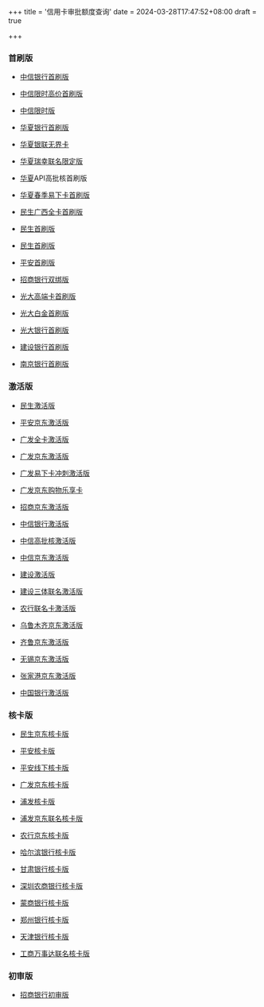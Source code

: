 +++
title = '信用卡审批额度查询'
date = 2024-03-28T17:47:52+08:00
draft = true

+++

### 首刷版

- [中信银行首刷版](https://credit.yhbyf.com/userInformation?code=DEFBANK300JGSF&referKey=Y01247240&creditId=259&channelId=2&t=0&name=中信银行首刷版)

- [中信限时高价首刷版](https://credit.yhbyf.com/userInformation?code=DEFBANK300LGN2&referKey=Y01247240&creditId=254&channelId=2&t=1&name=中信限时高价首刷版)

- [中信限时版](https://credit.yhbyf.com/userInformation?code=DEFBANK3005NR9&referKey=Y01247240&creditId=280&channelId=2&t=0&name=中信限时版)

- [华夏银行首刷版](https://credit.yhbyf.com/userInformation?code=DEFBANK3004NTA&referKey=Y01247240&creditId=243&channelId=2&t=0&name=华夏银行首刷版)

- [华夏银联无界卡](https://credit.yhbyf.com/userInformation?code=DEFBANK300LGW9&referKey=Y01247240&creditId=281&channelId=2&t=0&name=华夏银联无界卡)

- [华夏瑞幸联名限定版](https://credit.yhbyf.com/userInformation?code=DEFBANK30083HT&referKey=Y01247240&creditId=282&channelId=2&t=0&name=华夏瑞幸联名限定版)

- [华夏](https://credit.yhbyf.com/userInformation?code=DEFBANK300FJIG&referKey=Y01247240&creditId=256&channelId=2&t=0&name=华夏)API高批核首刷版

- [华夏春季易下卡首刷版](https://credit.yhbyf.com/userInformation?code=DEFBANK3009PZ5&referKey=Y01247240&creditId=268&channelId=2&t=0&name=华夏春季易下卡首刷版)

- [民生广西全卡首刷版](https://credit.yhbyf.com/userInformation?code=DEFBANK3005C47&referKey=Y01247240&creditId=286&channelId=2&t=0&name=民生广西全卡首刷版)

- [民生首刷版](https://credit.yhbyf.com/userInformation?code=DEFBANK300XPJP&referKey=Y01247240&creditId=262&channelId=2&t=1&name=民生首刷版)

- [民生首刷版](https://credit.yhbyf.com/userInformation?code=DEFBANK300XPJP&referKey=Y01247240&creditId=262&channelId=2&t=1&name=民生首刷版)

- [平安首刷版](https://credit.yhbyf.com/userInformation?code=DEFBANK300DWDJ&referKey=Y01247240&creditId=284&channelId=2&t=0&name=平安首刷版)

- [招商银行双绑版](https://credit.yhbyf.com/userInformation?code=DEFBANK300WYV7&referKey=Y01247240&creditId=245&channelId=2&t=0&name=招商银行双绑版)

- [光大高端卡首刷版](https://credit.yhbyf.com/userInformation?code=DEFBANK300UR5Z&referKey=Y01247240&creditId=263&channelId=2&t=0&name=光大高端卡首刷版)

- [光大白金首刷版](https://credit.yhbyf.com/userInformation?code=DEFBANK4002FBC&referKey=Y01247240&creditId=258&channelId=2&t=0&name=光大白金首刷版)

- [光大银行首刷版](https://credit.yhbyf.com/userInformation?code=DEFBANK300QDYH&referKey=Y01247240&creditId=205&channelId=2&t=0&name=光大银行首刷版)

- [建设银行首刷版](https://credit.yhbyf.com/userInformation?code=DEFBANK3006S9P&referKey=Y01247240&creditId=237&channelId=2&t=0&name=建设银行首刷版)

- [南京银行首刷版](https://credit.yhbyf.com/userInformation?code=DEFBANK300983N&referKey=Y01247240&creditId=271&channelId=2&t=0&name=南京银行首刷版)

### 激活版

- [民生激活版](https://credit.yhbyf.com/userInformation?code=DEFBANK200209W&referKey=Y01247240&creditId=253&channelId=2&t=1&name=民生激活版)

- [平安京东激活版](https://credit.yhbyf.com/userInformation?code=DEFBANK300C6H6&referKey=Y01247240&creditId=217&channelId=2&t=1&name=平安京东激活版)

- [广发全卡激活版](https://credit.yhbyf.com/userInformation?code=DEFBANK200TVD3&referKey=Y01247240&creditId=176&channelId=2&t=0&name=广发全卡激活版)

- [广发京东激活版](https://credit.yhbyf.com/userInformation?code=DEFBANK200LZU2&referKey=Y01247240&creditId=261&channelId=2&t=1&name=广发京东激活版)

- [广发易下卡冲刺激活版](https://credit.yhbyf.com/userInformation?code=DEFBANK200LZWS&referKey=Y01247240&creditId=265&channelId=2&t=1&name=广发易下卡冲刺激活版)

- [广发京东购物乐享卡](https://credit.yhbyf.com/userInformation?code=DEFBANK200V8NZ&referKey=Y01247240&creditId=285&channelId=2&t=0&name=广发京东购物乐享卡)

- [招商京东激活版](https://credit.yhbyf.com/userInformation?code=DEFBANK200R5SC&referKey=Y01247240&creditId=181&channelId=2&t=0&name=招商京东激活版)

- [中信银行激活版](https://credit.yhbyf.com/userInformation?code=DEFBANK200ZOQC&referKey=Y01247240&creditId=239&channelId=2&t=0&name=中信银行激活版)

- [中信高批核激活版](https://credit.yhbyf.com/userInformation?code=DEFBANK200X874&referKey=Y01247240&creditId=270&channelId=2&t=0&name=中信高批核激活版)

- [中信京东激活版](https://credit.yhbyf.com/userInformation?code=DEFBANK20045GX&referKey=Y01247240&creditId=215&channelId=2&t=0&name=中信京东激活版)

- [建设激活版](https://credit.yhbyf.com/userInformation?code=DEFBANK200U702&referKey=Y01247240&creditId=272&channelId=2&t=0&name=建设激活版)

- [建设三体联名激活版](https://credit.yhbyf.com/userInformation?code=DEFBANK200F27F&referKey=Y01247240&creditId=279&channelId=2&t=0&name=建设三体联名激活版)

- [农行联名卡激活版](https://credit.yhbyf.com/userInformation?code=DEFBANK200IDAQ&referKey=Y01247240&creditId=273&channelId=2&t=0&name=农行联名卡激活版)

- [乌鲁木齐京东激活版](https://credit.yhbyf.com/userInformation?code=DEFBANK200799O&referKey=Y01247240&creditId=214&channelId=2&t=0&name=乌鲁木齐京东激活版)

- [齐鲁京东激活版](https://credit.yhbyf.com/userInformation?code=DEFBANK200ST7J&referKey=Y01247240&creditId=227&channelId=2&t=0&name=齐鲁京东激活版)

- [无锡京东激活版](https://credit.yhbyf.com/userInformation?code=DEFBANK200KH9X&referKey=Y01247240&creditId=228&channelId=2&t=0&name=无锡京东激活版)

- [张家港京东激活版](https://credit.yhbyf.com/userInformation?code=DEFBANK20065AR&referKey=Y01247240&creditId=229&channelId=2&t=0&name=张家港京东激活版)

- [中国银行激活版](https://credit.yhbyf.com/userInformation?code=DEFBANK200UUZZ&referKey=Y01247240&creditId=276&channelId=2&t=0&name=中国银行激活版)

### 核卡版

- [民生京东核卡版](https://credit.yhbyf.com/userInformation?code=DEFBANK800ZD68&referKey=Y01247240&creditId=235&channelId=2&t=1&name=民生京东核卡版)

- [平安核卡版](https://credit.yhbyf.com/userInformation?code=DEFBANK8007XK8&referKey=Y01247240&creditId=275&channelId=2&t=0&name=平安核卡版)

- [平安线下核卡版](https://credit.yhbyf.com/userInformation?code=DEFBANK800TYSS&referKey=Y01247240&creditId=278&channelId=2&t=0&name=平安线下核卡版)

- [广发京东核卡版](https://credit.yhbyf.com/userInformation?code=DEFBANK800G5NA&referKey=Y01247240&creditId=274&channelId=2&t=1&name=广发京东核卡版)

- [浦发核卡版](https://credit.yhbyf.com/userInformation?code=DEFBANK800GT9O&referKey=Y01247240&creditId=260&channelId=2&t=1&name=浦发核卡版)

- [浦发京东联名核卡版](https://credit.yhbyf.com/userInformation?code=DEFBANK8005VU5&referKey=Y01247240&creditId=283&channelId=2&t=0&name=浦发京东联名核卡版)

- [农行京东核卡版](https://credit.yhbyf.com/userInformation?code=DEFBANK800J7MQ&referKey=Y01247240&creditId=242&channelId=2&t=0&name=农行京东核卡版)

- [哈尔滨银行核卡版](https://credit.yhbyf.com/userInformation?code=DEFBANK100W254&referKey=Y01247240&creditId=189&channelId=2&t=0&name=哈尔滨银行核卡版)

- [甘肃银行核卡版](https://credit.yhbyf.com/userInformation?code=DEFBANK100B5G4&referKey=Y01247240&creditId=198&channelId=2&t=0&name=甘肃银行核卡版)

- [深圳农商银行核卡版](https://credit.yhbyf.com/userInformation?code=DEFBANK100LQDL&referKey=Y01247240&creditId=196&channelId=2&t=0&name=深圳农商银行核卡版)

- [蒙商银行核卡版](https://credit.yhbyf.com/userInformation?code=DEFBANK100C49T&referKey=Y01247240&creditId=194&channelId=2&t=0&name=蒙商银行核卡版)

- [郑州银行核卡版](https://credit.yhbyf.com/userInformation?code=DEFBANK100WRQ8&referKey=Y01247240&creditId=195&channelId=2&t=0&name=郑州银行核卡版)

- [天津银行核卡版](https://credit.yhbyf.com/userInformation?code=DEFBANK10081YX&referKey=Y01247240&creditId=210&channelId=2&t=0&name=天津银行核卡版)

- [工商万事达联名核卡版](https://credit.yhbyf.com/userInformation?code=DEFBANK800YWRF&referKey=Y01247240&creditId=244&channelId=2&t=0&name=工商万事达联名核卡版)

### 初审版

- [招商银行初审版](https://credit.yhbyf.com/userInformation?code=CMB100W50Q&referKey=Y01247240&creditId=226&channelId=1&t=0&name=招商银行初审版)
